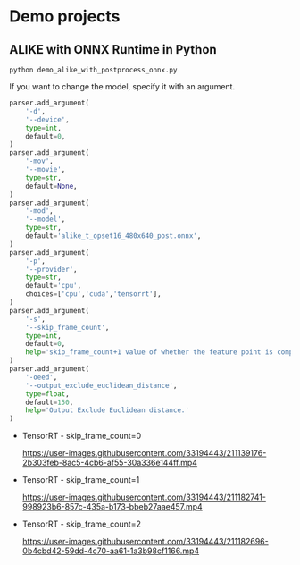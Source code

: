 # Demo projects

## ALIKE with ONNX Runtime in Python
```
python demo_alike_with_postprocess_onnx.py
```

If you want to change the model, specify it with an argument.
```python
parser.add_argument(
    '-d',
    '--device',
    type=int,
    default=0,
)
parser.add_argument(
    '-mov',
    '--movie',
    type=str,
    default=None,
)
parser.add_argument(
    '-mod',
    '--model',
    type=str,
    default='alike_t_opset16_480x640_post.onnx',
)
parser.add_argument(
    '-p',
    '--provider',
    type=str,
    default='cpu',
    choices=['cpu','cuda','tensorrt'],
)
parser.add_argument(
    '-s',
    '--skip_frame_count',
    type=int,
    default=0,
    help='skip_frame_count+1 value of whether the feature point is compared to the previous frame.'
)
parser.add_argument(
    '-oeed',
    '--output_exclude_euclidean_distance',
    type=float,
    default=150,
    help='Output Exclude Euclidean distance.'
)
```

- TensorRT - skip_frame_count=0

    https://user-images.githubusercontent.com/33194443/211139176-2b303feb-8ac5-4cb6-af55-30a336e144ff.mp4

- TensorRT - skip_frame_count=1

    https://user-images.githubusercontent.com/33194443/211182741-998923b6-857c-435a-b173-bbeb27aae457.mp4

- TensorRT - skip_frame_count=2

    https://user-images.githubusercontent.com/33194443/211182696-0b4cbd42-59dd-4c70-aa61-1a3b98cf1166.mp4


